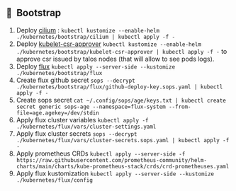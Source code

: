 ## :memo:&nbsp; Bootstrap

1. Deploy [cilium](https://cilium.io/) : `kubectl kustomize --enable-helm ./kubernetes/bootstrap/cilium | kubectl apply -f -`
2. Deploy [kubelet-csr-approver](https://github.com/postfinance/kubelet-csr-approver) `kubectl kustomize --enable-helm ./kubernetes/bootstrap/kubelet-csr-approver | kubectl apply -f -` to approve csr issued by talos nodes (that will allow to see pods logs).
3. Deploy [flux](https://github.com/fluxcd/flux2) `kubectl apply --server-side --kustomize ./kubernetes/bootstrap/flux`
4. Create flux github secret `sops --decrypt ./kubernetes/bootstrap/flux/github-deploy-key.sops.yaml | kubectl apply -f -`
5. Create sops secret `cat ~/.config/sops/age/keys.txt | kubectl create secret generic sops-age --namespace=flux-system --from-file=age.agekey=/dev/stdin`
6. Apply flux cluster variables `kubectl apply -f ./kubernetes/flux/vars/cluster-settings.yaml`
6. Apply flux cluster secrets `sops --decrypt ./kubernetes/flux/vars/cluster-secrets.sops.yaml | kubectl apply -f -`
7. Apply prometheus CRDs `kubectl apply --server-side -f https://raw.githubusercontent.com/prometheus-community/helm-charts/main/charts/kube-prometheus-stack/crds/crd-prometheuses.yaml`
7. Apply flux kustomization `kubectl apply --server-side --kustomize ./kubernetes/flux/config`
